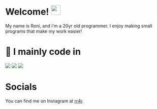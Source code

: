 # Welcome! <img src="https://raw.githubusercontent.com/MartinHeinz/MartinHeinz/master/wave.gif" width="30px">
My name is Roni, and i'm a 20yr old programmer. I enjoy making small programs that make my work easier!

# 🔧 I mainly code in
![](https://img.shields.io/badge/Code-Python-informational?style=flat&logo=Python&logoColor=white&color=2bbc8a)
![](https://img.shields.io/badge/Code-CSharp-informational?style=flat&logo=CSharp&logoColor=white&color=2bbc8a)
![](https://img.shields.io/badge/Code-Rust-informational?style=flat&logo=Golang&logoColor=white&color=2bbc8a)

# Socials
You can find me on Instagram at [rr4r](https://instagram.com/rr4r).
